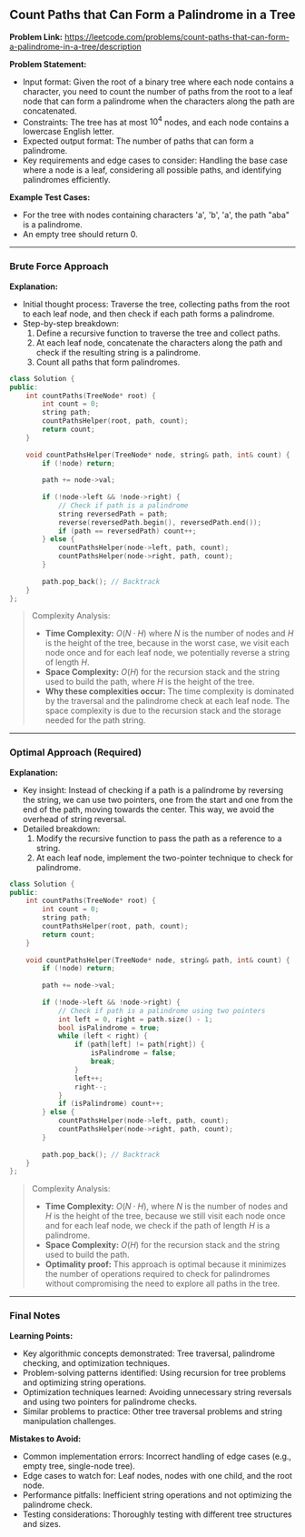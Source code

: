 ## Count Paths that Can Form a Palindrome in a Tree

**Problem Link:** https://leetcode.com/problems/count-paths-that-can-form-a-palindrome-in-a-tree/description

**Problem Statement:**
- Input format: Given the root of a binary tree where each node contains a character, you need to count the number of paths from the root to a leaf node that can form a palindrome when the characters along the path are concatenated.
- Constraints: The tree has at most $10^4$ nodes, and each node contains a lowercase English letter.
- Expected output format: The number of paths that can form a palindrome.
- Key requirements and edge cases to consider: Handling the base case where a node is a leaf, considering all possible paths, and identifying palindromes efficiently.

**Example Test Cases:**
- For the tree with nodes containing characters 'a', 'b', 'a', the path "aba" is a palindrome.
- An empty tree should return 0.

---

### Brute Force Approach

**Explanation:**
- Initial thought process: Traverse the tree, collecting paths from the root to each leaf node, and then check if each path forms a palindrome.
- Step-by-step breakdown:
  1. Define a recursive function to traverse the tree and collect paths.
  2. At each leaf node, concatenate the characters along the path and check if the resulting string is a palindrome.
  3. Count all paths that form palindromes.

```cpp
class Solution {
public:
    int countPaths(TreeNode* root) {
        int count = 0;
        string path;
        countPathsHelper(root, path, count);
        return count;
    }
    
    void countPathsHelper(TreeNode* node, string& path, int& count) {
        if (!node) return;
        
        path += node->val;
        
        if (!node->left && !node->right) {
            // Check if path is a palindrome
            string reversedPath = path;
            reverse(reversedPath.begin(), reversedPath.end());
            if (path == reversedPath) count++;
        } else {
            countPathsHelper(node->left, path, count);
            countPathsHelper(node->right, path, count);
        }
        
        path.pop_back(); // Backtrack
    }
};
```

> Complexity Analysis:
> - **Time Complexity:** $O(N \cdot H)$ where $N$ is the number of nodes and $H$ is the height of the tree, because in the worst case, we visit each node once and for each leaf node, we potentially reverse a string of length $H$.
> - **Space Complexity:** $O(H)$ for the recursion stack and the string used to build the path, where $H$ is the height of the tree.
> - **Why these complexities occur:** The time complexity is dominated by the traversal and the palindrome check at each leaf node. The space complexity is due to the recursion stack and the storage needed for the path string.

---

### Optimal Approach (Required)

**Explanation:**
- Key insight: Instead of checking if a path is a palindrome by reversing the string, we can use two pointers, one from the start and one from the end of the path, moving towards the center. This way, we avoid the overhead of string reversal.
- Detailed breakdown:
  1. Modify the recursive function to pass the path as a reference to a string.
  2. At each leaf node, implement the two-pointer technique to check for palindrome.

```cpp
class Solution {
public:
    int countPaths(TreeNode* root) {
        int count = 0;
        string path;
        countPathsHelper(root, path, count);
        return count;
    }
    
    void countPathsHelper(TreeNode* node, string& path, int& count) {
        if (!node) return;
        
        path += node->val;
        
        if (!node->left && !node->right) {
            // Check if path is a palindrome using two pointers
            int left = 0, right = path.size() - 1;
            bool isPalindrome = true;
            while (left < right) {
                if (path[left] != path[right]) {
                    isPalindrome = false;
                    break;
                }
                left++;
                right--;
            }
            if (isPalindrome) count++;
        } else {
            countPathsHelper(node->left, path, count);
            countPathsHelper(node->right, path, count);
        }
        
        path.pop_back(); // Backtrack
    }
};
```

> Complexity Analysis:
> - **Time Complexity:** $O(N \cdot H)$, where $N$ is the number of nodes and $H$ is the height of the tree, because we still visit each node once and for each leaf node, we check if the path of length $H$ is a palindrome.
> - **Space Complexity:** $O(H)$ for the recursion stack and the string used to build the path.
> - **Optimality proof:** This approach is optimal because it minimizes the number of operations required to check for palindromes without compromising the need to explore all paths in the tree.

---

### Final Notes

**Learning Points:**
- Key algorithmic concepts demonstrated: Tree traversal, palindrome checking, and optimization techniques.
- Problem-solving patterns identified: Using recursion for tree problems and optimizing string operations.
- Optimization techniques learned: Avoiding unnecessary string reversals and using two pointers for palindrome checks.
- Similar problems to practice: Other tree traversal problems and string manipulation challenges.

**Mistakes to Avoid:**
- Common implementation errors: Incorrect handling of edge cases (e.g., empty tree, single-node tree).
- Edge cases to watch for: Leaf nodes, nodes with one child, and the root node.
- Performance pitfalls: Inefficient string operations and not optimizing the palindrome check.
- Testing considerations: Thoroughly testing with different tree structures and sizes.